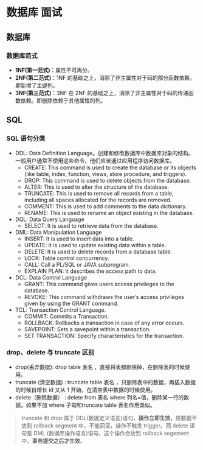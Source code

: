 # 数据库 面试


<!--more-->

## 数据库

### 数据库范式

- **1NF(第一范式)**：属性不可再分。
- **2NF(第二范式)**：1NF 的基础之上，消除了非主属性对于码的部分函数依赖。即新增了主键列。
- **3NF(第三范式)**：3NF 在 2NF 的基础之上，消除了非主属性对于码的传递函数依赖。即删除依赖于其他属性的列。

## SQL

### SQL 语句分类

- DDL: Data Definition Language。创建和修改数据库中数据库对象的结构。一般用户通常不使用这些命令，他们应该通过应用程序访问数据库。
    - CREATE: This command is used to create the database or its objects (like table, index, function, views, store procedure, and triggers).
    - DROP: This command is used to delete objects from the database.
    - ALTER: This is used to alter the structure of the database.
    - TRUNCATE: This is used to remove all records from a table, including all spaces allocated for the records are removed.
    - COMMENT: This is used to add comments to the data dictionary.
    - RENAME: This is used to rename an object existing in the database.
- DQL: Data Query Language
    - SELECT: It is used to retrieve data from the database.
- DML: Data Manipulation Language
    - INSERT: It is used to insert data into a table.
    - UPDATE: It is used to update existing data within a table.
    - DELETE: It is used to delete records from a database table.
    - LOCK: Table control concurrency.
    - CALL: Call a PL/SQL or JAVA subprogram.
    - EXPLAIN PLAN: It describes the access path to data.
- DCL: Data Control Language
    - GRANT: This command gives users access privileges to the database.
    - REVOKE: This command withdraws the user’s access privileges given by using the GRANT command.
- TCL: Transaction Control Language.
    - COMMIT: Commits a Transaction.
    - ROLLBACK: Rollbacks a transaction in case of any error occurs.
    - SAVEPOINT: Sets a savepoint within a transaction.
    - SET TRANSACTION: Specify characteristics for the transaction.

### drop、delete 与 truncate 区别

- drop(丢弃数据): drop table 表名 ，直接将表都删除掉，在删除表的时候使用。
- truncate (清空数据) : truncate table 表名 ，只删除表中的数据，再插入数据的时候自增长 id 又从 1 开始，在清空表中数据的时候使用。
- delete（删除数据） : delete from 表名 where 列名=值，删除某一行的数据，如果不加 where 子句和truncate table 表名作用类似。

> truncate 和 drop 属于 DDL(数据定义语言)语句，**操作立即生效**，原数据不放到 rollback segment 中，不能回滚，操作不触发 trigger。而 delete 语句是 DML (数据库操作语言)语句，这个操作会放到 rollback segement 中，**事务提交之后才生效**。


